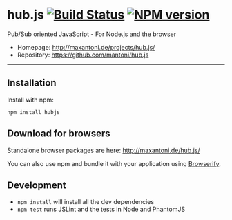 # hub.js [![Build Status](https://secure.travis-ci.org/mantoni/hub.js.png?branch=master)](http://travis-ci.org/mantoni/hub.js) [![NPM version](https://badge.fury.io/js/hubjs.png)](http://badge.fury.io/js/hubjs)

Pub/Sub oriented JavaScript - For Node.js and the browser

- Homepage: <http://maxantoni.de/projects/hub.js/>
- Repository: <https://github.com/mantoni/hub.js>

---

## Installation

Install with npm:

```
npm install hubjs
```

## Download for browsers

Standalone browser packages are here: <http://maxantoni.de/hub.js/>

You can also use npm and bundle it with your application using
[Browserify](http://browserify.org).


## Development

 - `npm install` will install all the dev dependencies
 - `npm test` runs JSLint and the tests in Node and PhantomJS

